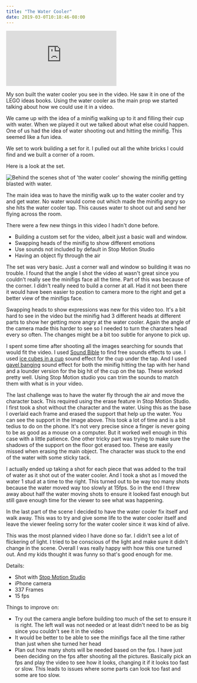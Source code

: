 ```yaml
---
title: "The Water Cooler"
date: 2019-03-0T10:18:46-08:00
---
```


<!--more-->

<div class="youtube-responsive-container">
<iframe  src="https://www.youtube.com/embed/nKqz1J5mJC4" frameborder="0" allow="accelerometer; autoplay; encrypted-media; gyroscope; picture-in-picture" allowfullscreen></iframe></div>

My son built the water cooler you see in the video. He saw it in one of the LEGO ideas books. Using the water cooler as the main prop we started talking about how we could use it in a video.

We came up with the idea of a minifig walking up to it and filling their cup with water. When we played it out we talked about what else could happen. One of us had the idea of water shooting out and hitting the minifig. This seemed like a fun idea.

We set to work building a set for it. I pulled out all the white bricks I could find and we built a corner of a room. 

Here is a look at the set.

![Behind the scenes shot of 'the water cooler' showing the minifig getting blasted with water.](/images/water-cooler-behind-scenes.jpg)

The main idea was to have the minifig walk up to the water cooler and try and get water. No water would come out which made the minifig angry so she hits the water cooler tap. This causes water to shoot out and send her flying across the room.

There were a few new things in this video I hadn't done before. 

* Building a custom set for the video, albeit just a basic wall and window. 
* Swapping heads of the minifig to show different emotions
* Use sounds not included by default in Stop Motion Studio
* Having an object fly through the air

The set was very basic. Just a corner wall and window so building it was no trouble. I found that the angle I shot the video at wasn't great since you couldn't really see the minifigs face all the time. Part of this was because of the corner. I didn't really need to build a corner at all. Had it not been there it would have been easier to postion to camera more to the right and get a better view of the minifigs face.

Swapping heads to show expressions was new for this video too. It's a bit hard to see in the video but the minifig had 3 different heads at different parts to show her getting more angry at the water cooler. Again the angle of the camera made this harder to see so I needed to turn the charaters head every so often. The changes might be a bit too subtle for anyone to pick up.

I spent some time after shooting all the images searching for sounds that would fit the video. I used [Sound Bible](http://soundbible.com/ "Sound bible - free sounds effects") to find free sounds effects to use. I used  [ice cubes in a cup](http://soundbible.com/1545-Ice-Cubes-In-Cup.html "Ice cubes in a cup sound effect") sound effect for the cup under the tap. And I used  [gavel banging](http://soundbible.com/1679-Gavel-Banging.html "gavel banging sound effect") sound effect for both the minifig hitting the tap with her hand and a lounder version for the big hit of the cup on the tap. These worked pretty well. Using Stop Motion studio you can trim the sounds to match them with what is in your video.

The last challenge was to have the water fly through the air and move the character back. This required using the erase feature in Stop Motion Studio. I first took a shot without the character and the water. Using this as the base I overlaid each frame and erased the support that help up the water. You can see the support in the image above. This took a lot of time and is a bit tedius to do on the phone. It's not very precise since a finger is never going to be as good as a mouse on a computer. But it worked well enough in this case with a little patience. One other tricky part was trying to make sure the shadows of the support on the floor got erased too. These are easily missed when erasing the main object. The character was stuck to the end of the water with some sticky tack.

I actually ended up taking a shot for each piece that was added to the trail of water as it shot out of the water cooler. And I took a shot as I moved the water 1 stud at a time to the right. This turned out to be way too many shots because the water moved way too slowly at 15fps. So in the end I threw away about half the water moving shots to ensure it looked fast enough but still gave enough time for the viewer to see what was happening.

In the last part of the scene I decided to have the water cooler fix itself and walk away. This was to try and give some life to the water cooler itself and leave the viewer feeling sorry for the water cooler since it was kind of alive.

This was the most planned video I have done so far. I didn't see a lot of flickering of light. I tried to be conscious of the light and make sure it didn't change in the scene. Overall I was really happy with how this one turned out. And my kids thought it was funny so that's good enough for me.


Details:

* Shot with [Stop Motion Studio](https://www.cateater.com/ "cateater - Stop Motion Studio") 
* iPhone camera
* 337 Frames
* 15 fps

Things to improve on:

* Try out the camera angle before building too much of the set to ensure it is right. The left wall was not needed or at least didn't need to be as big since you couldn't see it in the video
* It would be better to be able to see the minifigs face all the time rather than just when she turned her head
* Plan out how many shots will be needed based on the fps. I have just been deciding on the fps after shooting all the pictures. Basically pick an fps and play the video to see how it looks, changing it if it looks too fast or slow. This leads to issues where some parts can look too fast and some are too slow.

